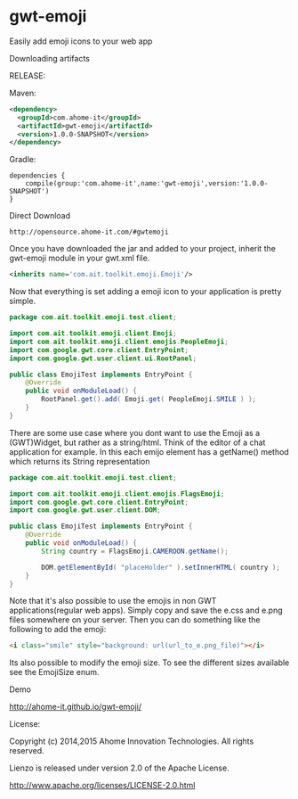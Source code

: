 # gwt-emoji
Easily add emoji icons to your web app

Downloading artifacts

RELEASE:

Maven:
```xml
<dependency>
  <groupId>com.ahome-it</groupId>
  <artifactId>gwt-emoji</artifactId>
  <version>1.0.0-SNAPSHOT</version>
</dependency>
```
Gradle:
```
dependencies {
    compile(group:'com.ahome-it',name:'gwt-emoji',version:'1.0.0-SNAPSHOT')
}
```

Direct Download
```
http://opensource.ahome-it.com/#gwtemoji
```

Once you have downloaded the jar and added to your project,
inherit the gwt-emoji module in your gwt.xml file.

```xml
<inherits name='com.ait.toolkit.emoji.Emoji'/>
```

 Now that everything is set adding a emoji icon to your application is pretty simple.
```java
package com.ait.toolkit.emoji.test.client;

import com.ait.toolkit.emoji.client.Emoji;
import com.ait.toolkit.emoji.client.emojis.PeopleEmoji;
import com.google.gwt.core.client.EntryPoint;
import com.google.gwt.user.client.ui.RootPanel;

public class EmojiTest implements EntryPoint {
    @Override
    public void onModuleLoad() {
        RootPanel.get().add( Emoji.get( PeopleEmoji.SMILE ) );
    }
}
```

There are some use case where you dont want to use the Emoji as a (GWT)Widget, but rather as a string/html.
Think of the editor of a chat application for example. In this each emijo element has a getName() method which returns its String representation

```java
package com.ait.toolkit.emoji.test.client;

import com.ait.toolkit.emoji.client.emojis.FlagsEmoji;
import com.google.gwt.core.client.EntryPoint;
import com.google.gwt.user.client.DOM;

public class EmojiTest implements EntryPoint {
    @Override
    public void onModuleLoad() {
        String country = FlagsEmoji.CAMEROON.getName();

        DOM.getElementById( "placeHolder" ).setInnerHTML( country );
    }
}
```

Note that it's also possible to use the emojis in non GWT applications(regular web apps).
Simply copy and save the e.css and e.png files somewhere on your server. Then you can do something like the following to add the emoji:

```html
<i class="smile" style="background: url(url_to_e.png_file)"></i>
```

Its also possible to modify the emoji size. To see the different sizes available see the 
EmojiSize enum.

Demo	

http://ahome-it.github.io/gwt-emoji/

License:

Copyright (c) 2014,2015 Ahome Innovation Technologies. All rights reserved.

Lienzo is released under version 2.0 of the Apache License.

http://www.apache.org/licenses/LICENSE-2.0.html

 


